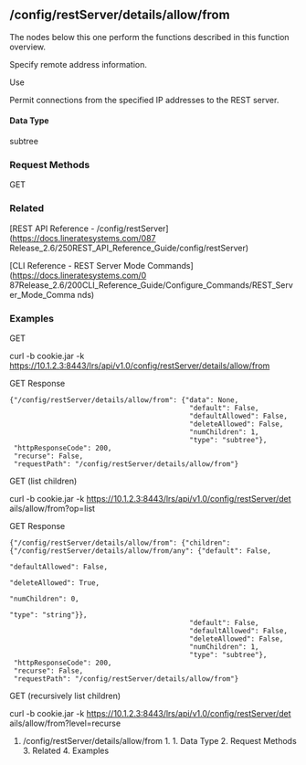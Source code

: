 ## /config/restServer/details/allow/from

The nodes below this one perform the functions described in this function
overview.

Specify remote address information.

Use

Permit connections from the specified IP addresses to the REST server.

#### Data Type

subtree

### Request Methods

GET

### Related

[REST API Reference - /config/restServer](https://docs.lineratesystems.com/087
Release_2.6/250REST_API_Reference_Guide/config/restServer)

[CLI Reference - REST Server Mode Commands](https://docs.lineratesystems.com/0
87Release_2.6/200CLI_Reference_Guide/Configure_Commands/REST_Server_Mode_Comma
nds)

### Examples

GET

curl -b cookie.jar -k
https://10.1.2.3:8443/lrs/api/v1.0/config/restServer/details/allow/from

GET Response

    
    {"/config/restServer/details/allow/from": {"data": None,
                                                "default": False,
                                                "defaultAllowed": False,
                                                "deleteAllowed": False,
                                                "numChildren": 1,
                                                "type": "subtree"},
     "httpResponseCode": 200,
     "recurse": False,
     "requestPath": "/config/restServer/details/allow/from"}
    

GET (list children)

curl -b cookie.jar -k https://10.1.2.3:8443/lrs/api/v1.0/config/restServer/det
ails/allow/from?op=list

GET Response

    
    {"/config/restServer/details/allow/from": {"children": {"/config/restServer/details/allow/from/any": {"default": False,
                                                                                                             "defaultAllowed": False,
                                                                                                             "deleteAllowed": True,
                                                                                                             "numChildren": 0,
                                                                                                             "type": "string"}},
                                                "default": False,
                                                "defaultAllowed": False,
                                                "deleteAllowed": False,
                                                "numChildren": 1,
                                                "type": "subtree"},
     "httpResponseCode": 200,
     "recurse": False,
     "requestPath": "/config/restServer/details/allow/from"}
    

GET (recursively list children)

curl -b cookie.jar -k https://10.1.2.3:8443/lrs/api/v1.0/config/restServer/det
ails/allow/from?level=recurse

  1. /config/restServer/details/allow/from
    1.       1. Data Type
    2. Request Methods
    3. Related
    4. Examples

